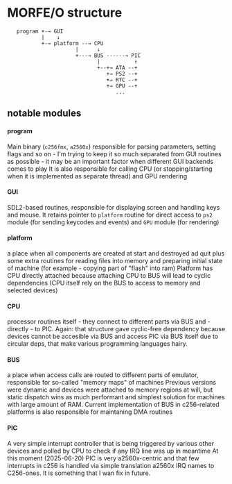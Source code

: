 
# MORFE/O structure

```
   program +-→ GUI
           |    ↓
           +-→ platform --→ CPU
                      |      ↓ 
                      +---→ BUS ------→ PIC
                             |           ↑
                             +--+→ ATA --+
                                +→ PS2 --+
                                +→ RTC --+
                                +→ GPU --+
                                   ...
```

## notable modules

#### program

Main binary (``c256fmx``, ``a2560x``) responsible for parsing
parameters, setting flags and so on - I'm trying to keep it
so much separated from GUI routines as possible - it may be
an important factor when different GUI backends comes to play
It is also responsible for calling CPU (or stopping/starting
when it is implemented as separate thread) and GPU rendering

#### GUI

SDL2-based routines, responsible for displaying screen and 
handling keys and mouse. It retains pointer to ``platform``
routine for direct access to ``ps2`` module (for sending 
keycodes and events) and ``GPU`` module (for rendering)

#### platform

a place when all components are created at start and 
destroyed ad quit plus some extra routines for reading 
files into memory and preparing initial state of machine
(for example - copying part of "flash" into ram)
Platform has CPU directly attached because attaching CPU
to BUS will lead to cyclic dependencies (CPU itself rely
on the BUS to access to memory and selected devices)

#### CPU

processor routines itself - they connect to different parts
via BUS and - directly - to PIC. Again: that structure gave
cyclic-free dependency because devices cannot be accesible
via BUS and access PIC via BUS itself due to circular deps,
that make various programming languages hairy.

#### BUS

a place when access calls are routed to different parts of
emulator, responsible for so-called "memory maps" of machines
Previous versions were dynamic and devices were attached to
memory regions at will, but static dispatch wins as much
performant and simplest solution for machines with large amount
of RAM.
Current implementation of BUS in c256-related platforms is also
responsible for maintaning DMA routines

#### PIC

A very simple interrupt controller that is being triggered by
various other devices and polled by CPU to check if any IRQ line
was up in meantime
At this moment (2025-06-20) PIC is very a2560x-centric and that
few interrupts in c256 is handled via simple translation a2560x
IRQ names to C256-ones. It is something that I wan fix in future.

